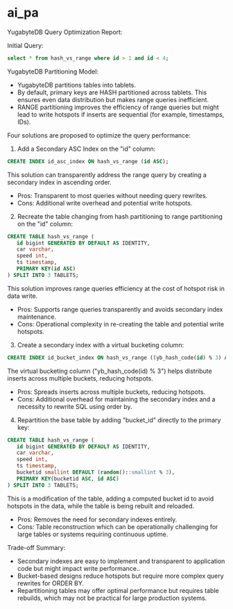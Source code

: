 # ai_pa

YugabyteDB Query Optimization Report:

Initial Query: 
```sql
select * from hash_vs_range where id > 1 and id < 4;
```

YugabyteDB Partitioning Model:
- YugabyteDB partitions tables into tablets.
- By default, primary keys are HASH partitioned across tablets. This ensures even data distribution but makes range queries inefficient.
- RANGE partitioning improves the efficiency of range queries but might lead to write hotspots if inserts are sequential (for example, timestamps, IDs).

Four solutions are proposed to optimize the query performance:

1. Add a Secondary ASC Index on the "id" column:
```sql
CREATE INDEX id_asc_index ON hash_vs_range (id ASC);
```
This solution can transparently address the range query by creating a secondary index in ascending order.
  - Pros: Transparent to most queries without needing query rewrites.
  - Cons: Additional write overhead and potential write hotspots.

2. Recreate the table changing from hash partitioning to range partitioning on the "id" column:
```sql
CREATE TABLE hash_vs_range (
   id bigint GENERATED BY DEFAULT AS IDENTITY,
   car varchar,
   speed int,
   ts timestamp,
   PRIMARY KEY(id ASC)
) SPLIT INTO 3 TABLETS;
```
This solution improves range queries efficiency at the cost of hotspot risk in data write.
  - Pros: Supports range queries transparently and avoids secondary index maintenance.
  - Cons: Operational complexity in re-creating the table and potential write hotspots.

3. Create a secondary index with a virtual bucketing column:
```sql
CREATE INDEX id_bucket_index ON hash_vs_range ((yb_hash_code(id) % 3) ASC, id ASC);
```
The virtual bucketing column ("yb_hash_code(id) % 3") helps distribute inserts across multiple buckets, reducing hotspots.
  - Pros: Spreads inserts across multiple buckets, reducing hotspots.
  - Cons: Additional overhead for maintaining the secondary index and a necessity to rewrite SQL using order by.

4. Repartition the base table by adding "bucket_id" directly to the primary key:
```sql
CREATE TABLE hash_vs_range (
   id bigint GENERATED BY DEFAULT AS IDENTITY,
   car varchar,
   speed int,
   ts timestamp,
   bucketid smallint DEFAULT (random()::smallint % 3),
   PRIMARY KEY(bucketid ASC, id ASC)
) SPLIT INTO 3 TABLETS;
```
This is a modification of the table, adding a computed bucket id to avoid hotspots in the data, while the table is being rebuilt and reloaded.
  - Pros: Removes the need for secondary indexes entirely.
  - Cons: Table reconstruction which can be operationally challenging for large tables or systems requiring continuous uptime.

Trade-off Summary:
- Secondary indexes are easy to implement and transparent to application code but might impact write performance..
- Bucket-based designs reduce hotspots but require more complex query rewrites for ORDER BY.
- Repartitioning tables may offer optimal performance but requires table rebuilds, which may not be practical for large production systems.
